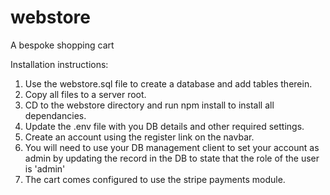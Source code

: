 # webstore
A bespoke shopping cart

Installation instructions:

1. Use the webstore.sql file to create a database and add tables therein.
2. Copy all files to a server root.
3. CD to the webstore directory and run npm install to install all dependancies.
4. Update the .env file with you DB details and other required settings.
5. Create an account using the register link on the navbar.
6. You will need to use your DB management client to set your account as admin by updating the record in the DB to state that the role of the user is 'admin'
7. The cart comes configured to use the stripe payments module.
